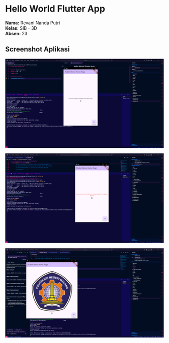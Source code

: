 # Hello World Flutter App

**Nama:** Revani Nanda Putri    
**Kelas:** SIB - 3D  
**Absen:** 23

## Screenshot Aplikasi
![Screenshot hello_world](image/1.png)   

![Screenshot hello_world dengan widget teks](image/2.png)   

![Screenshot hello_world dengan widget gambar](image/3.png)


